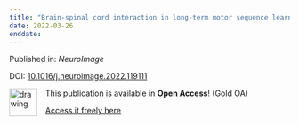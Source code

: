 ```yaml
---
title: "Brain-spinal cord interaction in long-term motor sequence learning in human: An fMRI study."
date: 2022-03-26
enddate:
---
```


Published in: *NeuroImage*

DOI: [10.1016/j.neuroimage.2022.119111](https://doi.org/10.1016/j.neuroimage.2022.119111)

<img src="https://upload.wikimedia.org/wikipedia/commons/thumb/7/77/Open_Access_logo_PLoS_transparent.svg/800px-Open_Access_logo_PLoS_transparent.svg.png" alt="drawing" width="50" align="left"/> &nbsp;&nbsp;&nbsp;This publication is available in **Open Access**! (Gold OA)

&nbsp;&nbsp;&nbsp;<a href="https://doi.org/10.1016/j.neuroimage.2022.119111">Access it freely here</a>

